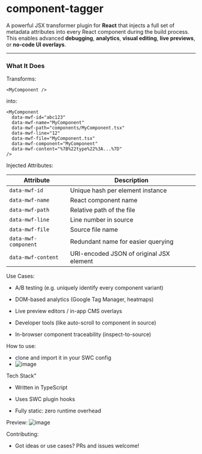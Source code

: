 # component-tagger

A powerful JSX transformer plugin for **React** that injects a full set of metadata attributes into every React component during the build process. This enables advanced **debugging**, **analytics**, **visual editing**, **live previews**, or **no-code UI overlays**.

---

### What It Does

Transforms:

```tsx
<MyComponent />
```
into: 
```tsx
<MyComponent
  data-mwf-id="abc123"
  data-mwf-name="MyComponent"
  data-mwf-path="components/MyComponent.tsx"
  data-mwf-line="12"
  data-mwf-file="MyComponent.tsx"
  data-mwf-component="MyComponent"
  data-mwf-content="%7B%22type%22%3A...%7D"
/>
```
 Injected Attributes:

| Attribute            | Description                              |
| -------------------- | ---------------------------------------- |
| `data-mwf-id`        | Unique hash per element instance         |
| `data-mwf-name`      | React component name                     |
| `data-mwf-path`      | Relative path of the file                |
| `data-mwf-line`      | Line number in source                    |
| `data-mwf-file`      | Source file name                         |
| `data-mwf-component` | Redundant name for easier querying       |
| `data-mwf-content`   | URI-encoded JSON of original JSX element |

Use Cases:
- A/B testing (e.g. uniquely identify every component variant)

- DOM-based analytics (Google Tag Manager, heatmaps)

- Live preview editors / in-app CMS overlays

- Developer tools (like auto-scroll to component in source)

- In-browser component traceability (inspect-to-source)

How to use:
- clone and import it in your SWC config
- ![image](https://github.com/user-attachments/assets/606e7023-a86c-4805-a3ba-a4c4444034ed)


 Tech Stack"
- Written in TypeScript

- Uses SWC plugin hooks

- Fully static: zero runtime overhead
  
Preview:
![image](https://github.com/user-attachments/assets/1553ac40-a002-4475-9aed-9ca67792745d)


Contributing:
- Got ideas or use cases? PRs and issues welcome!


